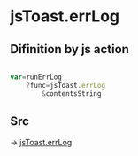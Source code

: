 # jsToast.errLog

## Difinition by js action

```js.js

var=runErrLog
	?func=jsToast.errLog
		&contentsString
```

## Src

-> [jsToast.errLog](https://github.com/puutaro/CommandClick/blob/master/app/src/main/java/com/puutaro/commandclick/fragment_lib/terminal_fragment/js_interface/JsToast.kt#L31)


